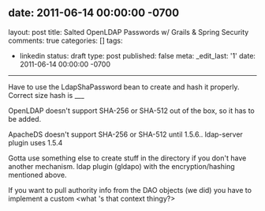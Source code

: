 date: 2011-06-14 00:00:00 -0700
---
layout: post
title: Salted OpenLDAP Passwords w/ Grails & Spring Security
comments: true
categories: []
tags:
- linkedin
status: draft
type: post
published: false
meta:
  _edit_last: '1'
date: 2011-06-14 00:00:00 -0700
---
Have to use the LdapShaPassword<whateveritsnameis> bean to create and hash it properly.  Correct size hash is ___

OpenLDAP doesn't support SHA-256 or SHA-512 out of the box, so it has to be added.

ApacheDS doesn't support SHA-256 or SHA-512 until 1.5.6..  ldap-server plugin uses 1.5.4

Gotta use something else to create stuff in the directory if you don't have another mechanism.  ldap plugin (gldapo) with the encryption/hashing mentioned above.

If you want to pull authority info from the DAO objects (we did) you have to implement a custom <what 's that context thingy?></what></whateveritsnameis>
